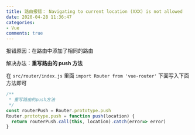 ```yaml
---
title: 路由报错： Navigating to current location (XXX) is not allowed
date: 2020-04-28 11:36:47
categories:
- Vue
comments: true
---
```


报错原因：在路由中添加了相同的路由

解决办法：**重写路由的 push 方法**

在 `src/router/index.js` 里面 `import Router from 'vue-router'` 下面写入下面方法即可

```js
/**
 * 重写路由的push方法
 */
const routerPush = Router.prototype.push
Router.prototype.push = function push(location) {
  return routerPush.call(this, location).catch(error=> error)
}
```